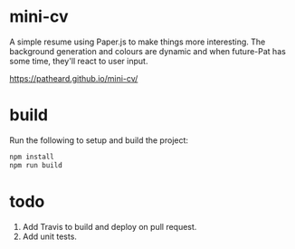 # mini-cv
A simple resume using Paper.js to make things more interesting.  The background generation and colours are dynamic and when future-Pat has some time, they'll react to user input.

https://patheard.github.io/mini-cv/

# build
Run the following to setup and build the project:
```bash
npm install
npm run build
```

# todo
1. Add Travis to build and deploy on pull request.
1. Add unit tests.
